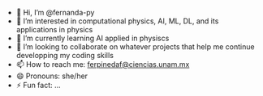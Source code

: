 - 👋 Hi, I’m @fernanda-py
- 👀 I’m interested in computational physics, AI, ML, DL, and its applications in physics
- 🌱 I’m currently learning AI applied in physiscs
- 💞️ I’m looking to collaborate on whatever projects that help me continue developping my coding skills
- 📫 How to reach me: ferpinedaf@ciencias.unam.mx
- 😄 Pronouns: she/her
- ⚡ Fun fact: ...

<!---
fernanda-py/fernanda-py is a ✨ special ✨ repository because its `README.md` (this file) appears on your GitHub profile.
You can click the Preview link to take a look at your changes.
--->
